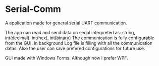 # Serial-Comm

A application made for general serial UART communication. 

The app can read and send data on serial interpreted as:
string, int(decimal), int(hex), int(binary)
The communication is fully configurable from the GUI.
In background Log file is filling with all the communication datas.
Also the user can save prefered configurations for future use.

GUI made with Windows Forms. Although now I prefer WPF.
